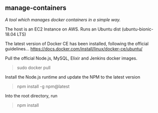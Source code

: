 ## manage-containers
_A tool which manages docker containers in a simple way._

The host is an EC2 Instance on AWS. 
Runs an Ubuntu dist (ubuntu-bionic-18.04 LTS)

The latest version of Docker CE has been installed, following the official guidelines...
https://docs.docker.com/install/linux/docker-ce/ubuntu/

Pull the official Node.js, MySQL, Elixir and Jenkins docker images.
>sudo docker pull 

Install the Node.js runtime and update the NPM to the latest version 
>npm install -g npm@latest

Into the root directory, run
>npm install
